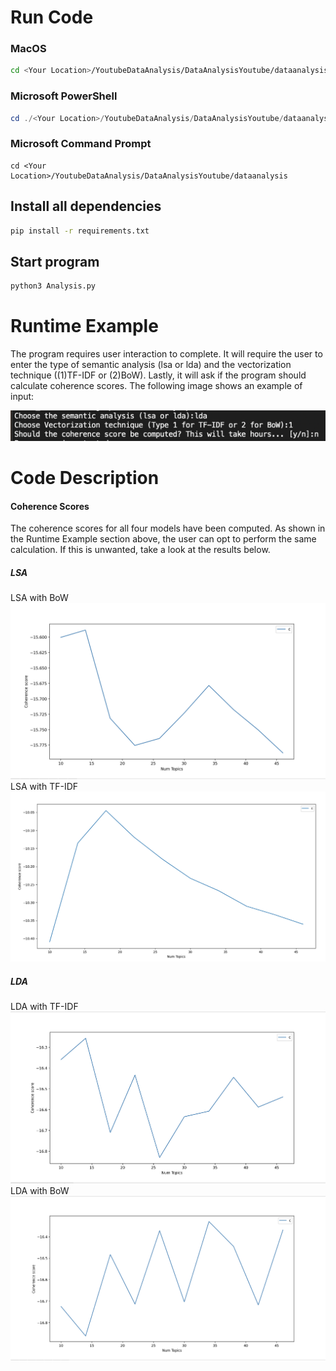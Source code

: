 # Run Code

### MacOS
``` bash
cd <Your Location>/YoutubeDataAnalysis/DataAnalysisYoutube/dataanalysis
```
### Microsoft PowerShell
```powershell
cd ./<Your Location>/YoutubeDataAnalysis/DataAnalysisYoutube/dataanalysis
```
### Microsoft Command Prompt
```command prompt
cd <Your Location>/YoutubeDataAnalysis/DataAnalysisYoutube/dataanalysis
```

## Install all dependencies
``` bash
pip install -r requirements.txt
```

## Start program
```bash
python3 Analysis.py
```

# Runtime Example
The program requires user interaction to complete. It will require the user to enter the type of semantic analysis (lsa or lda) and the vectorization technique ((1)TF-IDF or (2)BoW). 
Lastly, it will ask if the program should calculate coherence scores.
The following image shows an example of input:

![Input User](Images/Working_example.png)

# Code Description

#### Coherence Scores
The coherence scores for all four models have been computed. 
As shown in the Runtime Example section above, the user can opt to perform the same calculation.
If this is unwanted, take a look at the results below.

##### LSA
LSA with BoW
![Coherence Scores BoW LSA](Images/LSA_BOW_Coherence.png)
LSA with TF-IDF
![Coherence Scores TF-IDF LSA](Images/LSA_TF-IDF_UMASS.png)

##### LDA
LDA with TF-IDF
![Coherence Scores TF-IDF LDA](Images/LDA_TFIDF_UMASS.png)
LDA with BoW
![Coherence Scores BoW LDA](Images/LDA_BOW_UMASS.png)







